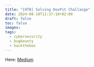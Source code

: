 ```yaml
---
title: "[HTB] Solving DoxPit Challange"
date: 2024-08-10T11:37:10+02:00
draft: false
toc: false
images:
tags:
  - cybersecurity
  - bugbounty
  - hackthebox
---
```



Here: [Medium](https://medium.com/@knassar702/htb-solving-doxpit-challange-d1957f57b0b0)

